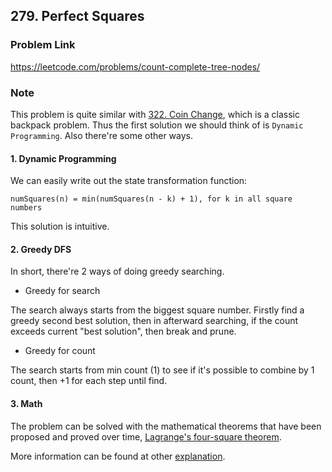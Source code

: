 ## 279. Perfect Squares

### Problem Link 
https://leetcode.com/problems/count-complete-tree-nodes/

### Note
This problem is quite similar with [322. Coin Change](https://leetcode.com/problems/coin-change/), which is a classic 
backpack problem. Thus the first solution we should think of is `Dynamic Programming`. Also there're some other ways.

#### 1. Dynamic Programming
We can easily write out the state transformation function:

```
numSquares(n) = min(numSquares(n - k) + 1), for k in all square numbers
```
This solution is intuitive. 

#### 2. Greedy DFS
In short, there're 2 ways of doing greedy searching. 

- Greedy for search

The search always starts from the biggest square number. Firstly find a greedy second best solution, then in
 afterward searching, if the count exceeds current "best solution", then break and prune.

- Greedy for count

The search starts from min count (1) to see if it's possible to combine by 1 count, then +1 for each step until find. 

#### 3. Math
The problem can be solved with the mathematical theorems that have been proposed and proved over time, 
[Lagrange's four-square theorem](https://en.wikipedia.org/wiki/Lagrange%27s_four-square_theorem).

More information can be found at other [explanation](https://leetcode.com/problems/perfect-squares/discuss/707526/Python-Fastest-O(sqrt(n))-solution-with-math-explanied).

